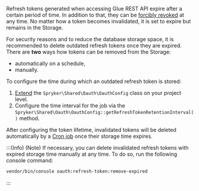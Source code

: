 Refresh tokens generated when accessing Glue REST API expire after a certain period of time. In addition to that, they can be [forcibly revoked](https://documentation.spryker.com/docs/authentication-and-authorization#token-revocation) at any time. No matter how a token becomes invalidated, it is set to expire but remains in the Storage.

For security reasons and to reduce the database storage space, it is recommended to delete outdated refresh tokens once they are expired. There are **two** ways how tokens can be removed from the Storage:

* automatically on a schedule,
* manually.

To configure the time during which an outdated refresh token is stored:

1. [Extend](https://documentation.spryker.com/docs/t-extend-spryker) the `Spryker\Shared\Oauth\OauthConfig` class on your project level.
2. Configure the time interval for the job via the `Spryker\Shared\Oauth\OauthConfig::getRefreshTokenRetentionInterval()` method.

After configuring the token lifetime, invalidated tokens will be deleted automatically by a [Cron job](https://documentation.spryker.com/docs/cronjob-scheduling) once their storage time expires.

:::(Info) (Note)
If necessary, you can delete invalidated refresh tokens with expired storage time manually at any time. To do so, run the following console command:
```bash
vendor/bin/console oauth:refresh-token:remove-expired
```
:::

